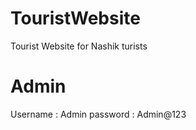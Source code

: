 # TouristWebsite
Tourist Website for Nashik turists 

# Admin 
Username : Admin
password : Admin@123
